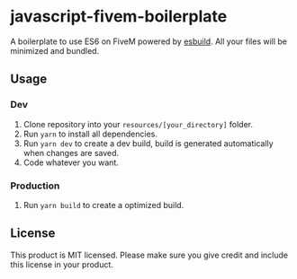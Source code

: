 # javascript-fivem-boilerplate

A boilerplate to use ES6 on FiveM powered by [esbuild](https://esbuild.github.io/). All your files will be minimized and bundled.

## Usage

### Dev
1. Clone repository into your `resources/[your_directory]` folder. 
2. Run `yarn` to install all dependencies. 
3. Run `yarn dev` to create a dev build, build is generated automatically when changes are saved.
4. Code whatever you want.
### Production
1. Run `yarn build` to create a optimized build. 

## License
This product is MIT licensed. Please make sure you give credit and include this license in your product.
